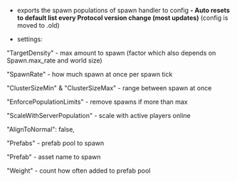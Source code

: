 - exports the spawn populations of spawn handler to config
**- Auto resets to default list every Protocol version change (most updates)** (config is moved to .old)

- settings:

"TargetDensity" - max amount to spawn (factor which also depends on Spawn.max_rate and world size)

"SpawnRate" - how much spawn at once per spawn tick

"ClusterSizeMin" & "ClusterSizeMax" - range between spawn at once

"EnforcePopulationLimits" - remove spawns if more than max

"ScaleWithServerPopulation" - scale with active players online

"AlignToNormal": false,

"Prefabs" - prefab pool to spawn

"Prefab" - asset name to spawn

"Weight" - count how often added to prefab pool